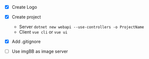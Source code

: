- [x] Create Logo 
- [x] Create project
    - Server `dotnet new webapi --use-controllers -o ProjectName`
    - Client `vue cli` or `vue ui`
- [x] Add .gitignore


- [ ] Use imgBB as image server